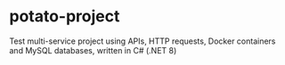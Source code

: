 # potato-project
 Test multi-service project using APIs, HTTP requests, Docker containers and MySQL databases, written in C# (.NET 8) 
